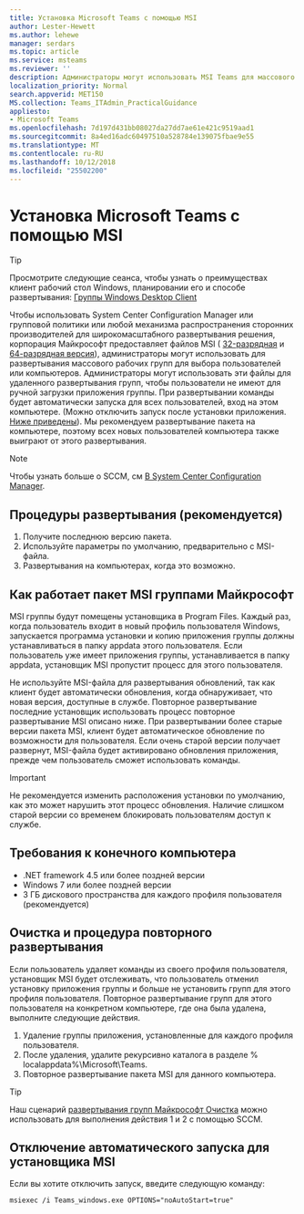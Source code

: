 ```yaml
---
title: Установка Microsoft Teams с помощью MSI
author: Lester-Hewett
ms.author: lehewe
manager: serdars
ms.topic: article
ms.service: msteams
ms.reviewer: ''
description: Администраторы могут использовать MSI Teams для массового развертывания Microsoft Teams для отдельных пользователей или на отдельных компьютерах.
localization_priority: Normal
search.appverid: MET150
MS.collection: Teams_ITAdmin_PracticalGuidance
appliesto:
- Microsoft Teams
ms.openlocfilehash: 7d197d431bb08027da27dd7ae61e421c9519aad1
ms.sourcegitcommit: 8a4ed16adc60497510a528784e139075fbae9e55
ms.translationtype: MT
ms.contentlocale: ru-RU
ms.lasthandoff: 10/12/2018
ms.locfileid: "25502200"
---
```

<a name="install-microsoft-teams-using-msi"></a>Установка Microsoft Teams с помощью MSI
=================================

> [!Tip]
> Просмотрите следующие сеанса, чтобы узнать о преимуществах клиент рабочий стол Windows, планировании его и способе развертывания: [Группы Windows Desktop Client](https://aka.ms/teams-clients)

Чтобы использовать System Center Configuration Manager или групповой политики или любой механизма распространения сторонних производителей для широкомасштабного развертывания решения, корпорация Майкрософт предоставляет файлов MSI ( [32-разрядная](https://aka.ms/teams32bitmsi) и [64-разрядная версия](https://aka.ms/teams64bitmsi)), администраторы могут использовать для развертывания массового рабочих групп для выбора пользователей или компьютеров. Администраторы могут использовать эти файлы для удаленного развертывания групп, чтобы пользователи не имеют для ручной загрузки приложения группы. При развертывании команды будет автоматически запуска для всех пользователей, вход на этом компьютере. (Можно отключить запуск после установки приложения. [Ниже приведены](#disable-auto-lanuch-for-the-msi-installer)). Мы рекомендуем развертывание пакета на компьютере, поэтому всех новых пользователей компьютера также выиграют от этого развертывания. 
 
> [!Note] 
> Чтобы узнать больше о SCCM, см [В System Center Configuration Manager](https://docs.microsoft.com/sccm/core/understand/introduction).

## <a name="deployment-procedure-recommended"></a>Процедуры развертывания (рекомендуется)
1. Получите последнюю версию пакета.
2. Используйте параметры по умолчанию, предварительно с MSI-файла.
3. Развертывания на компьютерах, когда это возможно.

## <a name="how-the-microsoft-teams-msi-package-works"></a>Как работает пакет MSI группами Майкрософт

MSI группы будут помещены установщика в Program Files. Каждый раз, когда пользователь входит в новый профиль пользователя Windows, запускается программа установки и копию приложения группы должны устанавливаться в папку appdata этого пользователя. Если пользователь уже имеет приложения группы, устанавливается в папку appdata, установщик MSI пропустит процесс для этого пользователя.

Не используйте MSI-файла для развертывания обновлений, так как клиент будет автоматически обновления, когда обнаруживает, что новая версия, доступные в службе. Повторное развертывание последние установщик использовать процесс повторное развертывание MSI описано ниже. При развертывании более старые версии пакета MSI, клиент будет автоматическое обновление по возможности для пользователя. Если очень старой версии получает развернут, MSI-файла будет активировано обновления приложения, прежде чем пользователь сможет использовать команды. 

> [!Important] 
> Не рекомендуется изменить расположения установки по умолчанию, как это может нарушить этот процесс обновления. Наличие слишком старой версии со временем блокировать пользователям доступ к службе. 


## <a name="target-computer-requirements"></a>Требования к конечного компьютера

- .NET framework 4.5 или более поздней версии
- Windows 7 или более поздней версии
- 3 ГБ дискового пространства для каждого профиля пользователя (рекомендуется)

## <a name="clean-up-and-redeployment-procedure"></a>Очистка и процедура повторного развертывания
Если пользователь удаляет команды из своего профиля пользователя, установщик MSI будет отслеживать, что пользователь отменил установку приложения группы и больше не установить групп для этого профиля пользователя. Повторное развертывание групп для этого пользователя на конкретном компьютере, где она была удалена, выполните следующие действия.

1. Удаление группы приложения, установленные для каждого профиля пользователя. 
2. После удаления, удалите рекурсивно каталога в разделе % localappdata%\Microsoft\Teams\. 
3. Повторное развертывание пакета MSI для данного компьютера.

> [!TIP] 
> Наш сценарий [развертывания групп Майкрософт Очистка](scripts/Powershell-script-teams-deployment-clean-up.md) можно использовать для выполнения действия 1 и 2 с помощью SCCM.    
                    
## <a name="disable-auto-launch-for-the-msi-installer"></a>Отключение автоматического запуска для установщика MSI

Если вы хотите отключить запуск, введите следующую команду:

```
msiexec /i Teams_windows.exe OPTIONS="noAutoStart=true"
```

